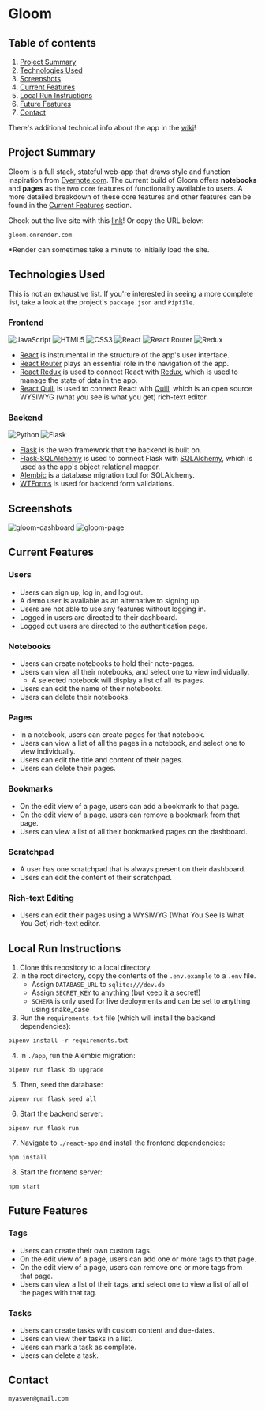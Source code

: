 # Gloom

## Table of contents
1. [Project Summary](#project-summary)
2. [Technologies Used](#technologies-used)
3. [Screenshots](#screenshots)
4. [Current Features](#current-features)
5. [Local Run Instructions](#local-run-instructions)
6. [Future Features](#future-features)
7. [Contact](#contact)

There's additional technical info about the app in the [wiki](https://github.com/myaswen/Gloom/wiki)!

## Project Summary
Gloom is a full stack, stateful web-app that draws style and function inspiration from [Evernote.com](https://www.evernote.com/). The current build of Gloom offers **notebooks** and **pages** as the two core features of functionality available to users. A more detailed breakdown of these core features and other features can be found in the [Current Features](#current-features) section.

Check out the live site with this [link](https://gloom.onrender.com/)! Or copy the URL below:

    gloom.onrender.com

*Render can sometimes take a minute to initially load the site.

## Technologies Used

This is not an exhaustive list. If you're interested in seeing a more complete list, take a look at the project's `package.json` and `Pipfile`.

### **Frontend**
![JavaScript](https://img.shields.io/badge/javascript-%23323330.svg?style=for-the-badge&logo=javascript&logoColor=%23F7DF1E)
![HTML5](https://img.shields.io/badge/html5-%23E34F26.svg?style=for-the-badge&logo=html5&logoColor=white)
![CSS3](https://img.shields.io/badge/css3-%231572B6.svg?style=for-the-badge&logo=css3&logoColor=white)
![React](https://img.shields.io/badge/react-%2320232a.svg?style=for-the-badge&logo=react&logoColor=%2361DAFB)
![React Router](https://img.shields.io/badge/React_Router-CA4245?style=for-the-badge&logo=react-router&logoColor=white)
![Redux](https://img.shields.io/badge/redux-%23593d88.svg?style=for-the-badge&logo=redux&logoColor=white)

- [React](https://reactjs.org/) is instrumental in the structure of the app's user interface.
- [React Router](https://reactrouter.com/en/main) plays an essential role in the navigation of the app.
- [React Redux](https://react-redux.js.org/) is used to connect React with [Redux](https://redux.js.org/), which is used to manage the state of data in the app.
- [React Quill](https://github.com/zenoamaro/react-quill) is used to connect React with [Quill](https://quilljs.com/), which is an open source WYSIWYG (what you see is what you get) rich-text editor.

### **Backend**
![Python](https://img.shields.io/badge/python-3670A0?style=for-the-badge&logo=python&logoColor=ffdd54)
![Flask](https://img.shields.io/badge/flask-%23000.svg?style=for-the-badge&logo=flask&logoColor=white)

- [Flask](https://flask.palletsprojects.com/en/2.2.x/) is the web framework that the backend is built on.
- [Flask-SQLAlchemy](https://flask-sqlalchemy.palletsprojects.com/en/3.0.x/) is used to connect Flask with [SQLAlchemy](https://www.sqlalchemy.org/), which is used as the app's object relational mapper.
- [Alembic](https://alembic.sqlalchemy.org/en/latest/) is a database migration tool for SQLAlchemy.
- [WTForms](https://wtforms.readthedocs.io/en/3.0.x/) is used for backend form validations.

## Screenshots

![gloom-dashboard](https://i.imgur.com/ofLBkyS.png)
![gloom-page](https://i.imgur.com/4qgMXnI.png)

## Current Features

### Users
* Users can sign up, log in, and log out.
* A demo user is available as an alternative to signing up.
* Users are not able to use any features without logging in.
* Logged in users are directed to their dashboard.
* Logged out users are directed to the authentication page.

### Notebooks
* Users can create notebooks to hold their note-pages.
* Users can view all their notebooks, and select one to view individually.
  * A selected notebook will display a list of all its pages.
* Users can edit the name of their notebooks.
* Users can delete their notebooks.

### Pages
* In a notebook, users can create pages for that notebook.
* Users can view a list of all the pages in a notebook, and select one to view individually.
* Users can edit the title and content of their pages.
* Users can delete their pages.

### Bookmarks
* On the edit view of a page, users can add a bookmark to that page.
* On the edit view of a page, users can remove a bookmark from that page.
* Users can view a list of all their bookmarked pages on the dashboard.

### Scratchpad
* A user has one scratchpad that is always present on their dashboard.
* Users can edit the content of their scratchpad.

### Rich-text Editing
* Users can edit their pages using a WYSIWYG (What You See Is What You Get) rich-text editor.

## Local Run Instructions

1. Clone this repository to a local directory.
2. In the root directory, copy the contents of the `.env.example` to a `.env` file.
    - Assign `DATABASE_URL` to `sqlite:///dev.db`
    - Assign `SECRET_KEY` to anything (but keep it a secret!)
    - `SCHEMA` is only used for live deployments and can be set to anything using snake_case
3. Run the `requirements.txt` file (which will install the backend dependencies):
```
pipenv install -r requirements.txt
```
4. In `./app`, run the Alembic migration:
```
pipenv run flask db upgrade
```
5. Then, seed the database:
```
pipenv run flask seed all
```
6. Start the backend server:
```
pipenv run flask run
```
7. Navigate to `./react-app` and install the frontend dependencies:
```
npm install
```
8. Start the frontend server:
```
npm start
```

## Future Features

### Tags
* Users can create their own custom tags.
* On the edit view of a page, users can add one or more tags to that page.
* On the edit view of a page, users can remove one or more tags from that page.
* Users can view a list of their tags, and select one to view a list of all of the pages with that tag.

### Tasks
* Users can create tasks with custom content and due-dates.
* Users can view their tasks in a list.
* Users can mark a task as complete.
* Users can delete a task.

## Contact
    myaswen@gmail.com
